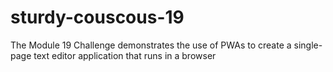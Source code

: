 # sturdy-couscous-19
The Module 19 Challenge demonstrates the use of PWAs to create a single-page text editor application that runs in a browser
